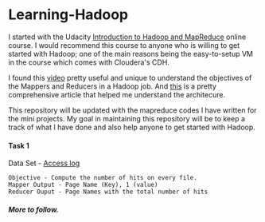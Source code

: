 # Learning-Hadoop

I started with the Udacity [Introduction to Hadoop and MapReduce](https://www.udacity.com/course/intro-to-hadoop-and-mapreduce--ud617) online course. I would recommend this course to anyone who is willing to get started with Hadoop; one of the main reasons being the easy-to-setup VM in the course which comes with Cloudera's CDH. 

I found this [video](https://www.youtube.com/watch?v=bcjSe0xCHbE) pretty useful and unique to understand the objectives of the Mappers and Reducers in a Hadoop job. And [this](http://bradhedlund.com/2011/09/10/understanding-hadoop-clusters-and-the-network/) is a pretty comprehensive article that helped me understand the architecure.  

This repository will be updated with the mapreduce codes I have written for the mini projects. My goal in maintaining this repository will be to keep a track of what I have done and also help anyone to get started with Hadoop. 

#### Task 1
Data Set - [Access log](http://content.udacity-data.com/courses/ud617/access_log.gz)
    
    Objective - Compute the number of hits on every file. 
    Mapper Output - Page Name (Key), 1 (value)
    Reducer Ouput - Page Names with the total number of hits
    

##### More to follow.
